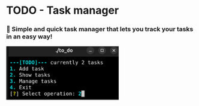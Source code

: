 # TODO - Task manager
### 📝 Simple and quick task manager that lets you track your tasks in an easy way!
<img src="photos/main_menu.png" alt="main menu" width="300px">
